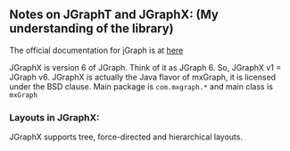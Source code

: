 ## Notes on JGraphT and JGraphX: (My understanding of the library)

The official documentation for jGraph is at [here](https://jgraph.github.io/mxgraph/docs/manual_javavis.html#1.6.1)

JGraphX is version 6 of JGraph. Think of it as JGraph 6. So, JGraphX v1 = JGraph v6.
JGraphX is actually the Java flavor of mxGraph, it is licensed under the BSD clause.
Main package is `com.mxgraph.*` and main class is `mxGraph`

### Layouts in JGraphX: 
JGraphX supports tree, force-directed and hierarchical layouts.


